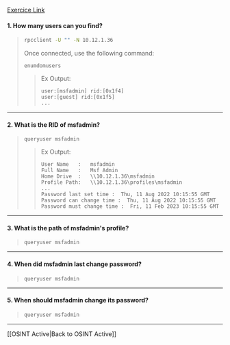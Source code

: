 [Exercice Link](https://github.com/becodeorg/BXL-k4MK4r-2/blob/main/content/07-Red/Pentest/01-Informations_Gathering/Active/other.md)

#### 1. How many users can you find?

> ```bash
> rpcclient -U "" -N 10.12.1.36
> ```
> 
> Once connected, use the following command:
> ```
> enumdomusers
> ```
> 
>> Ex Output:
>> ```plaintext
>> user:[msfadmin] rid:[0x1f4]
>> user:[guest] rid:[0x1f5]
>> ...
>> 
>> ```
---
#### 2. What is the RID of msfadmin?

> ```
> queryuser msfadmin
> ```
>> Ex Output:
>> ```plaintext
>> User Name   :   msfadmin
>> Full Name   :   Msf Admin
>> Home Drive  :   \\10.12.1.36\msfadmin
>> Profile Path:   \\10.12.1.36\profiles\msfadmin
>> ...
>> Password last set time :  Thu, 11 Aug 2022 10:15:55 GMT
>> Password can change time :  Thu, 11 Aug 2022 10:15:55 GMT
>> Password must change time :  Fri, 11 Feb 2023 10:15:55 GMT
>> ```
---
#### 3. What is the path of msfadmin's profile?

> ```
> queryuser msfadmin
> ```
---
#### 4. When did msfadmin last change password?

> ```
> queryuser msfadmin
> ```
---
#### 5. When should msfadmin change its password?

> ```
> queryuser msfadmin
> ```
---

[[OSINT Active|Back to OSINT Active]]